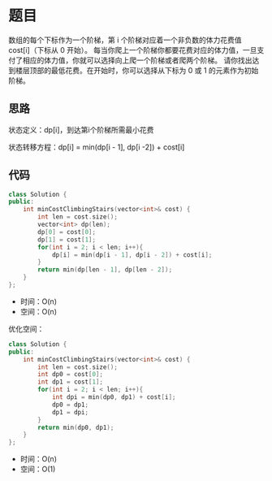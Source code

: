 # 题目

数组的每个下标作为一个阶梯，第 i 个阶梯对应着一个非负数的体力花费值 cost[i]（下标从 0 开始）。
每当你爬上一个阶梯你都要花费对应的体力值，一旦支付了相应的体力值，你就可以选择向上爬一个阶梯或者爬两个阶梯。
请你找出达到楼层顶部的最低花费。在开始时，你可以选择从下标为 0 或 1 的元素作为初始阶梯。

## 思路

状态定义：dp[i]，到达第i个阶梯所需最小花费

状态转移方程：dp[i] = min(dp[i - 1], dp[i -2]) + cost[i]

## 代码

```c++
class Solution {
public:
    int minCostClimbingStairs(vector<int>& cost) {
        int len = cost.size();
        vector<int> dp(len);
        dp[0] = cost[0];
        dp[1] = cost[1];
        for(int i = 2; i < len; i++){
            dp[i] = min(dp[i - 1], dp[i - 2]) + cost[i];
        }
        return min(dp[len - 1], dp[len - 2]);
    }
};
```

* 时间：O(n)
* 空间：O(n)

优化空间：

```c++
class Solution {
public:
    int minCostClimbingStairs(vector<int>& cost) {
        int len = cost.size();
        int dp0 = cost[0];
        int dp1 = cost[1];
        for(int i = 2; i < len; i++){
            int dpi = min(dp0, dp1) + cost[i];
            dp0 = dp1;
            dp1 = dpi;
        }
        return min(dp0, dp1);
    }
};
```

* 时间：O(n)
* 空间：O(1)
